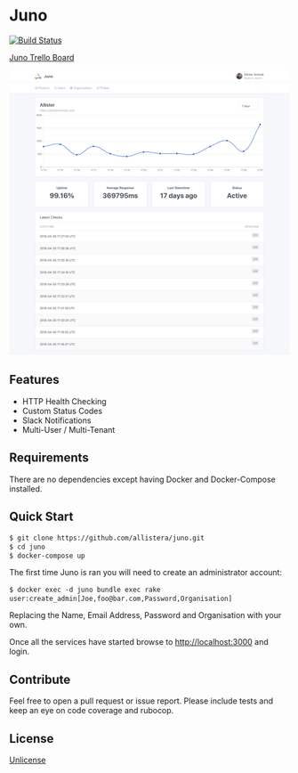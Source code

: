 # Juno

[![Build Status](https://travis-ci.org/allistera/juno.svg?branch=master)](https://travis-ci.org/allistera/juno)

[Juno Trello Board](https://trello.com/b/1KHVf8Z5/juno)

![Site Details View](screenshot.png)

## Features

* HTTP Health Checking
* Custom Status Codes
* Slack Notifications
* Multi-User / Multi-Tenant

## Requirements

There are no dependencies except having Docker and Docker-Compose installed.

## Quick Start

```
$ git clone https://github.com/allistera/juno.git
$ cd juno
$ docker-compose up
```

The first time Juno is ran you will need to create an administrator account:

```
$ docker exec -d juno bundle exec rake user:create_admin[Joe,foo@bar.com,Password,Organisation]
```

Replacing the Name, Email Address, Password and Organisation with your own.

Once all the services have started browse to [http://localhost:3000](http://localhost:3000) and login.

## Contribute

Feel free to open a pull request or issue report. Please include tests and keep an eye on code coverage and rubocop.

## License

[Unlicense](UNLICENSE)
